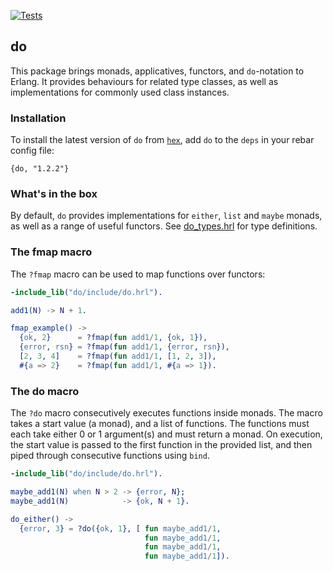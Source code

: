 [![Tests](https://github.com/moritzploss/do/actions/workflows/tests.yml/badge.svg)](https://github.com/moritzploss/do/actions/workflows/tests.yml)

## do

This package brings monads, applicatives, functors, and `do`-notation to
Erlang. It provides behaviours for related type classes, as well as
implementations for commonly used class instances.

### Installation

To install the latest version of `do` from [`hex`](https://hex.pm/packages/do),
add `do` to the `deps` in your rebar config file:

    {do, "1.2.2"}

### What's in the box

By default, `do` provides implementations for `either`, `list` and `maybe`
monads, as well as a range of useful functors. See
[do_types.hrl](./include/do_types.hrl) for type definitions. 

### The fmap macro

The `?fmap` macro can be used to map functions over functors:

```erlang
-include_lib("do/include/do.hrl").

add1(N) -> N + 1.

fmap_example() ->
  {ok, 2}      = ?fmap(fun add1/1, {ok, 1}),
  {error, rsn} = ?fmap(fun add1/1, {error, rsn}),
  [2, 3, 4]    = ?fmap(fun add1/1, [1, 2, 3]),
  #{a => 2}    = ?fmap(fun add1/1, #{a => 1}).
```

### The do macro

The `?do` macro consecutively executes functions inside monads. The macro
takes a start value (a monad), and a list of functions. The functions must
each take either 0 or 1 argument(s) and must return a monad. On execution,
the start value is passed to the first function in the provided list, and
then piped through consecutive functions using `bind`.

```erlang
-include_lib("do/include/do.hrl").

maybe_add1(N) when N > 2 -> {error, N};
maybe_add1(N)            -> {ok, N + 1}.

do_either() ->
  {error, 3} = ?do({ok, 1}, [ fun maybe_add1/1,
                              fun maybe_add1/1,
                              fun maybe_add1/1,
                              fun maybe_add1/1]).
```
